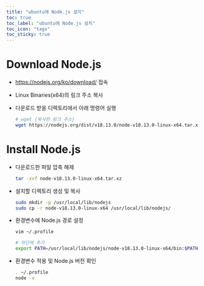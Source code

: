```yaml
---
title: "ubuntu에 Node.js 설치"
toc: true
toc_label: "ubuntu에 Node.js 설치"
toc_icon: "tags"
toc_sticky: true
---
```

# Download Node.js
- https://nodejs.org/ko/download/ 접속
- Linux Binaries(x64)의 링크 주소 복사
- 다운로드 받을 디렉토리에서 아래 명령어 실행

    ```bash
    # wget {복사한 링크 주소}
    wget https://nodejs.org/dist/v18.13.0/node-v18.13.0-linux-x64.tar.xz
    ```

# Install Node.js
- 다운로드한 파일 압축 해제
    ```bash
    tar -xvf node-v18.13.0-linux-x64.tar.xz
    ```
- 설치할 디렉토리 생성 및 복사
    ```bash
    sudo mkdir -p /usr/local/lib/nodejs
    sudo cp -r node-v18.13.0-linux-x64 /usr/local/lib/nodejs/
    ```
- 환경변수에 Node.js 경로 설정
    ```bash
    vim ~/.profile
    
    # 하단에 추가
    export PATH=/usr/local/lib/nodejs/node-v18.13.0-linux-x64/bin:$PATH
    ```
- 환경변수 적용 및 Node.js 버전 확인
    ```bash
    . ~/.profile
    node -v
    ```